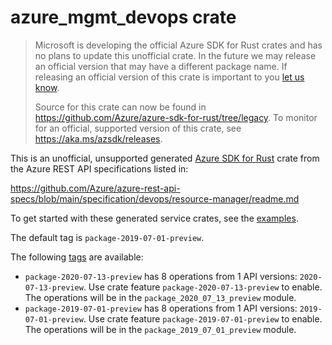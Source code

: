 # azure_mgmt_devops crate

> Microsoft is developing the official Azure SDK for Rust crates and has no plans to update this unofficial crate.
> In the future we may release an official version that may have a different package name.
> If releasing an official version of this crate is important to you [let us know](https://github.com/Azure/azure-sdk-for-rust/issues/new/choose).
>
> Source for this crate can now be found in <https://github.com/Azure/azure-sdk-for-rust/tree/legacy>.
> To monitor for an official, supported version of this crate, see <https://aka.ms/azsdk/releases>.

This is an unofficial, unsupported generated [Azure SDK for Rust](https://github.com/Azure/azure-sdk-for-rust/tree/legacy) crate from the Azure REST API specifications listed in:

https://github.com/Azure/azure-rest-api-specs/blob/main/specification/devops/resource-manager/readme.md

To get started with these generated service crates, see the [examples](https://github.com/Azure/azure-sdk-for-rust/blob/legacy/services/README.md#examples).

The default tag is `package-2019-07-01-preview`.

The following [tags](https://github.com/Azure/azure-sdk-for-rust/blob/legacy/services/tags.md) are available:

- `package-2020-07-13-preview` has 8 operations from 1 API versions: `2020-07-13-preview`. Use crate feature `package-2020-07-13-preview` to enable. The operations will be in the `package_2020_07_13_preview` module.
- `package-2019-07-01-preview` has 8 operations from 1 API versions: `2019-07-01-preview`. Use crate feature `package-2019-07-01-preview` to enable. The operations will be in the `package_2019_07_01_preview` module.